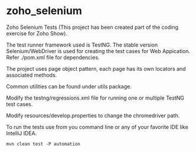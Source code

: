 # zoho_selenium
Zoho Selenium Tests (This project has been created part of the coding exercise for Zoho Show).

The test runner framework used is TestNG. The stable version Selenium/WebDriver is used for creating the test cases for Web Appication. Refer ./pom.xml file for dependencies.

The project uses page object pattern, each page has its own locators and associated methods.

Common utilities can be found under utils package.

Modify the testng/regressions.xml file for running one or multiple TestNG test cases.

Modify resources/develop.properties to change the chromedriver path.

To run the tests use from you command line or any of your favorite IDE like IntelliJ IDEA.
```
mvn clean test -P automation
```
